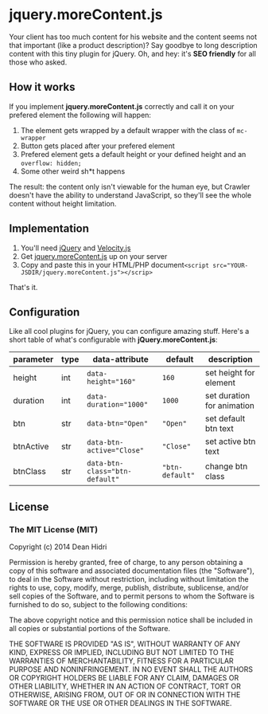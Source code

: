 # jquery.moreContent.js
Your client has too much content for his website and the content seems not that important (like a product description)? Say goodbye to long description content with this tiny plugin for jQuery. Oh, and hey: it's **SEO friendly** for all those who asked.

## How it works
If you implement **jquery.moreContent.js** correctly and call it on your prefered element the following will happen:

1. The element gets wrapped by a default wrapper with the class of ```mc-wrapper```
2. Button gets placed after your prefered element
3. Prefered element gets a default height or your defined height and an ```overflow: hidden;```
3. Some other weird sh*t happens

The result: the content only isn't viewable for the human eye, but Crawler doesn't have the ability to understand JavaScript, so they'll see the whole content without height limitation.

## Implementation
1. You'll need [jQuery](http://jquery.com/download/) and [Velocity.js](http://julian.com/research/velocity/)
2. Get [jquery.moreContent.js](../master/jquery.morecontent.js) up on your server
3. Copy and paste this in your HTML/PHP document```<script src="YOUR-JSDIR/jquery.moreContent.js"></scrip>```

That's it.

## Configuration
Like all cool plugins for jQuery, you can configure amazing stuff. Here's a short table of what's configurable with **jQuery.moreContent.js**:

parameter | type | data-attribute | default | description
--- | --- | --- | --- | ---
height | int | ```data-height="160"``` | ```160``` | set height for element
duration | int | ```data-duration="1000"``` | ```1000``` | set duration for animation
btn | str | ```data-btn="Open"``` | ```"Open"``` | set default btn text
btnActive | str | ```data-btn-active="Close"``` | ```"Close"``` | set active btn text
btnClass | str | ```data-btn-class="btn-default"``` | ```"btn-default"``` | change btn class

## License

### The MIT License (MIT)

Copyright (c) 2014 Dean Hidri

Permission is hereby granted, free of charge, to any person obtaining a copy
of this software and associated documentation files (the "Software"), to deal
in the Software without restriction, including without limitation the rights
to use, copy, modify, merge, publish, distribute, sublicense, and/or sell
copies of the Software, and to permit persons to whom the Software is
furnished to do so, subject to the following conditions:

The above copyright notice and this permission notice shall be included in all
copies or substantial portions of the Software.

THE SOFTWARE IS PROVIDED "AS IS", WITHOUT WARRANTY OF ANY KIND, EXPRESS OR
IMPLIED, INCLUDING BUT NOT LIMITED TO THE WARRANTIES OF MERCHANTABILITY,
FITNESS FOR A PARTICULAR PURPOSE AND NONINFRINGEMENT. IN NO EVENT SHALL THE
AUTHORS OR COPYRIGHT HOLDERS BE LIABLE FOR ANY CLAIM, DAMAGES OR OTHER
LIABILITY, WHETHER IN AN ACTION OF CONTRACT, TORT OR OTHERWISE, ARISING FROM,
OUT OF OR IN CONNECTION WITH THE SOFTWARE OR THE USE OR OTHER DEALINGS IN THE
SOFTWARE.
